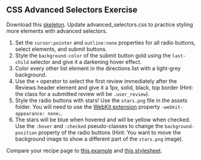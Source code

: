 ## CSS Advanced Selectors Exercise

Download this [skeleton][skeleton]. Update advanced_selectors.css to practice styling more elements with advanced selectors.

[skeleton]: https://github.com/appacademy/curriculum/blob/master/html-css/micro-projects/advanced_selectors/skeleton.zip

1. Set the `cursor:pointer` and `outline:none` properties for all radio buttons, select elements, and submit buttons.
2. Style the `background-color` of the submit button gold using the `last-child` selector and give it a darkening hover effect.
3. Color every other list element in the directions list with a light-grey background.
4. Use the `+` operator to select the first review immediately after the Reviews header element and give it a 1px, solid, black, top border (Hint: the class for a submitted review will be `.user_review`).
5. Style the radio buttons with stars! Use the `stars.png` file in the assets folder. You will need to use the [WebKit extension](https://developer.mozilla.org/en-US/docs/Web/CSS/WebKit_Extensions) property `-webkit-appearance: none;`.
6. The stars will be blue when hovered and will be yellow when checked. Use the `:hover` and `:checked` pseudo-classes to change the `background-position` property of the radio buttons (Hint: You want to move the background image to show a different part of the `stars.png` image).

Compare your recipe page to [this example](https://github.com/appacademy/curriculum/blob/master/html-css/micro-projects/advanced_selectors/solution/example.html) and [this stylesheet](https://github.com/appacademy/curriculum/blob/master/html-css/micro-projects/advanced_selectors/solution/assets/advanced_selectors.css).
